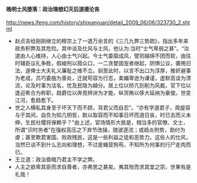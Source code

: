 #### 晚明士风堕落：政治理想幻灭后道德沦丧
http://news.ifeng.com/history/shixueyuan/detail_2009_06/06/323730_2.shtml
- 赵贞吉给刚刚继立的穆宗上了一道万余言的《三几九弊三势疏》，指出多年来政务积弊及其危险。其中谈及仕风与士风，他认为:当时“士气卑弱之甚”。“治道由人心维持，人心由士气兴起。今士气委靡成风，譬则越绵不团而软，由往时辅臣议礼争胜，假峻刑以箝众口，一二贪婪固宠者继起，阴惧公议，袭用旧法，遂俾士大夫礼义廉耻之维不立。驯至此时，以言不出口为淳厚，推奸避事为老成，员巧委曲为善处，迁就苟容为行志，柔媚卑逊为谦谨，虚默高谈为清流，论及时事为沽名，忧及民隐为越分。居上位以矫亢刻削为风裁，官下位以逢迎希合为称职，趋爵位以奔竞辨谀为才能，纵货贿以侈大延纳为豪俊。世变江河，愈趋愈下。
- 世之人横私其身至于坏天下而不顾，背君父而自忍”。“亦有学道君子，周旋容与于其间，自负为知几明哲，默以取容而不知事日坏而道日丧，时已去而义未伸，生民社稷将保赖乎？”由上述，官场情形大抵是，相当多的官僚、文士，所谓“识时务者”在强权高压之下弃节改操，随波逐流；或趋炎附势，助纣为虐；甚至欺君害国、败政残民，这是一些利益之徒和恶势力。这些人的仕风，当然已谈不到什么志向和理想，不过是蝇营狗苟，不知所为何事的行尸走肉而已。
- 王立道：政治昏暗乃君主不学之弊。
- 人主之欲卑其臣而求自尊者，亦弗思之甚矣。夷其陛而求其堂之崇，世果有是礼哉！
